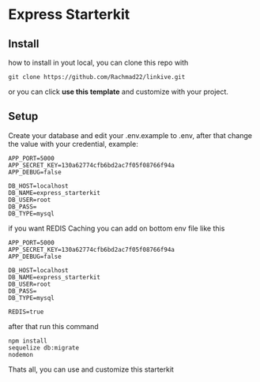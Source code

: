 # Express Starterkit

## Install

how to install in yout local, you can clone this repo with

``` git clone https://github.com/Rachmad22/linkive.git ```

or you can click <b>use this template</b> and customize with your project.

## Setup

Create your database and edit your .env.example to .env, after that change the value with your credential, example:
```
APP_PORT=5000
APP_SECRET_KEY=130a62774cfb6bd2ac7f05f08766f94a
APP_DEBUG=false

DB_HOST=localhost
DB_NAME=express_starterkit
DB_USER=root
DB_PASS=
DB_TYPE=mysql
```

if you want REDIS Caching you can add on bottom env file like this
```
APP_PORT=5000
APP_SECRET_KEY=130a62774cfb6bd2ac7f05f08766f94a
APP_DEBUG=false

DB_HOST=localhost
DB_NAME=express_starterkit
DB_USER=root
DB_PASS=
DB_TYPE=mysql

REDIS=true
```

after that run this command

```
npm install
sequelize db:migrate
nodemon
```
Thats all, you can use and customize this starterkit
